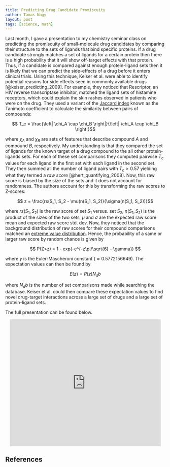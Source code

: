 ```yaml
---
title: Predicting Drug Candidate Promiscuity
author: Tamas Nagy
layout: post
tags: [science, math]
--- 
```

Last month, I gave a presentation to my chemistry seminar class on predicting the promiscuity of small-molecule drug candidates by comparing their structure to the sets of ligands that bind specific proteins. If a drug candidate strongly matches a set of ligands for a certain protein then there is a high probability that it will show off-target effects with that protein. Thus, if a candidate is compared against enough protein-ligand sets then it is likely that we can predict the side-effects of a drug before it enters clinical trials. Using this technique, Keiser et al. were able to identify potential reasons for side effects seen in commonly available drugs [@keiser_predicting_2009]. For example, they noticed that Rescriptor, an HIV reverse transcriptase inhibitor, matched the ligand sets of histamine receptors, which could explain the skin rashes observed in patients who were on the drug. They used a variant of the [Jaccard index](http://en.wikipedia.org/wiki/Jaccard_index) known as the Tanimoto coefficient to calculate the similarity between pairs of compounds:

$$ T_c = \frac{\left| \chi_A \cap \chi_B \right|}{\left| \chi_A \cup \chi_B \right|}$$

where $\chi_A$ and $\chi_B$ are sets of features that describe compound $A$ and compound $B$, respectively. My understanding is that they compared the set of ligands for the known target of a drug compound to the all other protein-ligands sets. For each of these set comparisons they computed pairwise $T_c$ values for each ligand in the first set with each ligand in the second set. They then summed all the number of ligand pairs with $T_c > 0.57$ yielding what they termed a *raw score* [@hert_quantifying_2008]. Now, this raw score is biased by the size of the sets and it does not account for randomness. The authors account for this by transforming the raw scores to Z-scores:

$$ z = \frac{rs(S_1, S_2 - \mu(n(S_1, S_2)}{\sigma(n(S_1, S_2))}$$

where $rs(S_1,S_2)$ is the raw score of set $S_1$ versus. set $S_2$, $n(S_1,S_2)$ is the product of the sizes of the two sets, $\mu$ and $\sigma$ are the expected raw score mean and expected raw score std. dev. Now, they noticed that the background distribution of raw scores for their compound comparisons matched an [extreme value distribution](http://en.wikipedia.org/wiki/Generalized_extreme_value_distribution). Hence, the probability of a same or larger raw score by random chance is given by

$$ P(Z>z) = 1 - exp(-e^{-z\pi/\sqrt{6} - \gamma}) $$

where $\gamma$ is the Euler-Mascheroni constant ($\approx 0.5772156649$). The expectation values can then be found by

$$ E(z) = P(z)N_db  $$

where $N_db$ is the number of set comparisons made while searching the database. Keiser et al. could then compare these expectation values to find novel drug-target interactions across a large set of drugs and a large set of protein-ligand sets.

The full presentation can be found below.

<div class="bigspacer"></div>
<center><iframe src="https://www.slideshare.net/slideshow/embed_code/33171714" width="476" height="400" frameborder="0" marginwidth="0" marginheight="0" scrolling="no"></iframe></center>
<div class="bigspacer"></div>

<script type="text/javascript"
src="https://cdn.mathjax.org/mathjax/latest/MathJax.js?config=TeX-AMS-MML_HTMLorMML"></script>

## References
